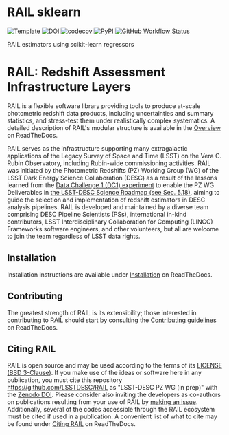 # RAIL sklearn

[![Template](https://img.shields.io/badge/Template-LINCC%20Frameworks%20Python%20Project%20Template-brightgreen)](https://lincc-ppt.readthedocs.io/en/latest/)
[![DOI](https://zenodo.org/badge/223043497.svg)](https://zenodo.org/badge/latestdoi/223043497)
[![codecov](https://codecov.io/gh/LSSTDESC/rail_sklearn/branch/main/graph/badge.svg)](https://codecov.io/gh/LSSTDESC/rail_sklearn)
[![PyPI](https://img.shields.io/pypi/v/pz-rail-sklearn?color=blue&logo=pypi&logoColor=white)](https://pypi.org/project/pz-rail-sklearn/)
[![GitHub Workflow Status](https://img.shields.io/github/actions/workflow/status/LSSTDESC/rail_sklearn/smoke-test.yml)](https://github.com/LSSTDESC/rail_sklearn/actions/workflows/smoke-test.yml)

RAIL estimators using scikit-learn regressors

# RAIL: Redshift Assessment Infrastructure Layers

RAIL is a flexible software library providing tools to produce at-scale
photometric redshift data products, including uncertainties and summary
statistics, and stress-test them under realistically complex systematics.
A detailed description of RAIL's modular structure is available in the 
[Overview](https://lsstdescrail.readthedocs.io/en/latest/source/overview.html) 
on ReadTheDocs. 

RAIL serves as the infrastructure supporting many extragalactic applications 
of the Legacy Survey of Space and Time (LSST) on the Vera C. Rubin Observatory,
including Rubin-wide commissioning activities. RAIL was initiated by the
Photometric Redshifts (PZ) Working Group (WG) of the LSST Dark Energy Science 
Collaboration (DESC) as a result of the lessons learned from the 
[Data Challenge 1 (DC1) experiment](https://academic.oup.com/mnras/article/499/2/1587/5905416) 
to enable the PZ WG Deliverables in 
[the LSST-DESC Science Roadmap (see Sec. 5.18)](https://lsstdesc.org/assets/pdf/docs/DESC_SRM_latest.pdf), 
aiming to guide the selection and implementation of redshift estimators in DESC
analysis pipelines. RAIL is developed and maintained by a diverse team
comprising DESC Pipeline Scientists (PSs), international in-kind contributors,
LSST Interdisciplinary Collaboration for Computing (LINCC) Frameworks software
engineers, and other volunteers, but all are welcome to join the team
regardless of LSST data rights. 

## Installation

Installation instructions are available under 
[Installation](https://lsstdescrail.readthedocs.io/en/latest/source/installation.html)
on ReadTheDocs.

## Contributing

The greatest strength of RAIL is its extensibility; those interested in
contributing to RAIL should start by consulting the 
[Contributing guidelines](https://lsstdescrail.readthedocs.io/en/latest/source/contributing.html)
on ReadTheDocs.

## Citing RAIL

RAIL is open source and may be used according to the terms of its 
[LICENSE](https://github.com/LSSTDESC/RAIL/blob/main/LICENSE) 
[(BSD 3-Clause)](https://opensource.org/licenses/BSD-3-Clause).
If you make use of the ideas or software here in any publication, you must cite
this repository <https://github.com/LSSTDESC/RAIL> as "LSST-DESC PZ WG (in prep)" 
with the [Zenodo DOI](https://doi.org/10.5281/zenodo.7017551).
Please consider also inviting the developers as co-authors on publications
resulting from your use of RAIL by 
[making an issue](https://github.com/LSSTDESC/RAIL/issues/new/choose).
Additionally, several of the codes accessible through the RAIL ecosystem must 
be cited if used in a publication. A convenient list of what to cite may be found under 
[Citing RAIL](https://lsstdescrail.readthedocs.io/en/latest/source/citing.html) on ReadTheDocs.
